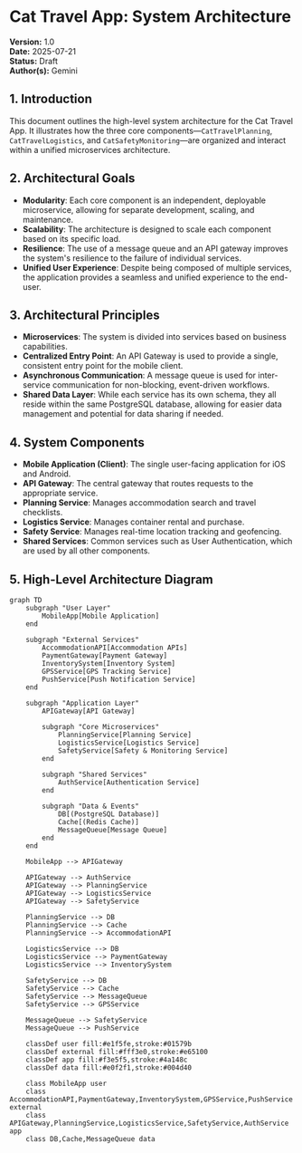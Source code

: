 # Cat Travel App: System Architecture

**Version:** 1.0  
**Date:** 2025-07-21  
**Status:** Draft  
**Author(s):** Gemini

## 1. Introduction

This document outlines the high-level system architecture for the Cat Travel App. It illustrates how the three core components—`CatTravelPlanning`, `CatTravelLogistics`, and `CatSafetyMonitoring`—are organized and interact within a unified microservices architecture.

## 2. Architectural Goals

- **Modularity**: Each core component is an independent, deployable microservice, allowing for separate development, scaling, and maintenance.
- **Scalability**: The architecture is designed to scale each component based on its specific load.
- **Resilience**: The use of a message queue and an API gateway improves the system's resilience to the failure of individual services.
- **Unified User Experience**: Despite being composed of multiple services, the application provides a seamless and unified experience to the end-user.

## 3. Architectural Principles

- **Microservices**: The system is divided into services based on business capabilities.
- **Centralized Entry Point**: An API Gateway is used to provide a single, consistent entry point for the mobile client.
- **Asynchronous Communication**: A message queue is used for inter-service communication for non-blocking, event-driven workflows.
- **Shared Data Layer**: While each service has its own schema, they all reside within the same PostgreSQL database, allowing for easier data management and potential for data sharing if needed.

## 4. System Components

- **Mobile Application (Client)**: The single user-facing application for iOS and Android.
- **API Gateway**: The central gateway that routes requests to the appropriate service.
- **Planning Service**: Manages accommodation search and travel checklists.
- **Logistics Service**: Manages container rental and purchase.
- **Safety Service**: Manages real-time location tracking and geofencing.
- **Shared Services**: Common services such as User Authentication, which are used by all other components.

## 5. High-Level Architecture Diagram

```mermaid
graph TD
    subgraph "User Layer"
        MobileApp[Mobile Application]
    end

    subgraph "External Services"
        AccommodationAPI[Accommodation APIs]
        PaymentGateway[Payment Gateway]
        InventorySystem[Inventory System]
        GPSService[GPS Tracking Service]
        PushService[Push Notification Service]
    end

    subgraph "Application Layer"
        APIGateway[API Gateway]

        subgraph "Core Microservices"
            PlanningService[Planning Service]
            LogisticsService[Logistics Service]
            SafetyService[Safety & Monitoring Service]
        end

        subgraph "Shared Services"
            AuthService[Authentication Service]
        end

        subgraph "Data & Events"
            DB[(PostgreSQL Database)]
            Cache[(Redis Cache)]
            MessageQueue[Message Queue]
        end
    end

    MobileApp --> APIGateway

    APIGateway --> AuthService
    APIGateway --> PlanningService
    APIGateway --> LogisticsService
    APIGateway --> SafetyService

    PlanningService --> DB
    PlanningService --> Cache
    PlanningService --> AccommodationAPI

    LogisticsService --> DB
    LogisticsService --> PaymentGateway
    LogisticsService --> InventorySystem

    SafetyService --> DB
    SafetyService --> Cache
    SafetyService --> MessageQueue
    SafetyService --> GPSService

    MessageQueue --> SafetyService
    MessageQueue --> PushService

    classDef user fill:#e1f5fe,stroke:#01579b
    classDef external fill:#fff3e0,stroke:#e65100
    classDef app fill:#f3e5f5,stroke:#4a148c
    classDef data fill:#e0f2f1,stroke:#004d40

    class MobileApp user
    class AccommodationAPI,PaymentGateway,InventorySystem,GPSService,PushService external
    class APIGateway,PlanningService,LogisticsService,SafetyService,AuthService app
    class DB,Cache,MessageQueue data
```

